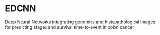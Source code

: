 # EDCNN
Deep Neural Networks integrating genomics and histopathological images for predicting stages and survival time-to-event in colon cancer
